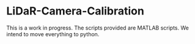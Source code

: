# LiDaR-Camera-Calibration
This is a work in progress. The scripts provided are MATLAB scripts. We intend to move everything to python.

